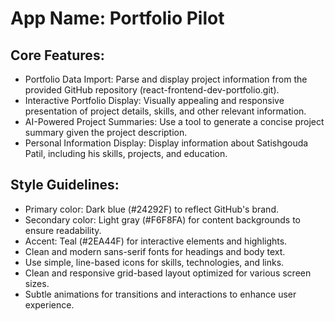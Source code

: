 # **App Name**: Portfolio Pilot

## Core Features:

- Portfolio Data Import: Parse and display project information from the provided GitHub repository (react-frontend-dev-portfolio.git).
- Interactive Portfolio Display: Visually appealing and responsive presentation of project details, skills, and other relevant information.
- AI-Powered Project Summaries: Use a tool to generate a concise project summary given the project description.
- Personal Information Display: Display information about Satishgouda Patil, including his skills, projects, and education.

## Style Guidelines:

- Primary color: Dark blue (#24292F) to reflect GitHub's brand.
- Secondary color: Light gray (#F6F8FA) for content backgrounds to ensure readability.
- Accent: Teal (#2EA44F) for interactive elements and highlights.
- Clean and modern sans-serif fonts for headings and body text.
- Use simple, line-based icons for skills, technologies, and links.
- Clean and responsive grid-based layout optimized for various screen sizes.
- Subtle animations for transitions and interactions to enhance user experience.